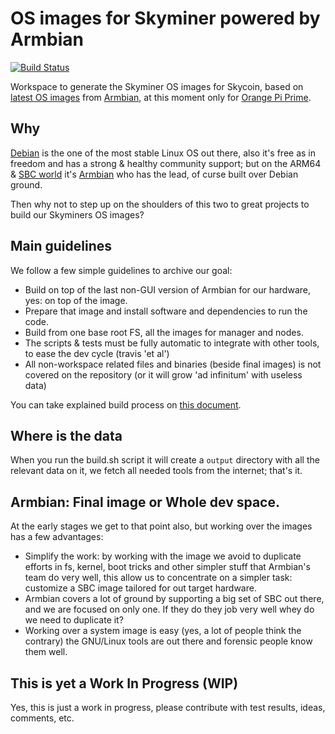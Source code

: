 # OS images for Skyminer powered by Armbian

[![Build Status](https://travis-ci.org/simelo/skybian.svg?branch=develop)](https://travis-ci.org/simelo/skybian)

Workspace to generate the Skyminer OS images for Skycoin, based on [latest OS images](https://www.armbian.com/orange-pi-prime/) from [Armbian](https://www.armbian.com/), at this moment only for  [Orange Pi Prime](http://www.orangepi.org/OrangePiPrime/).

## Why

[Debian](https://www.debian.org) is the one of the most stable Linux OS out there, also it's free as in freedom and has a strong & healthy community support; but on the ARM64 & [SBC world](https://en.wikipedia.org/wiki/Single-board_computer) it's [Armbian](https://www.armbian.com/) who has the lead, of curse built over Debian ground.

Then why not to step up on the shoulders of this two to great projects to build our Skyminers OS images?

## Main guidelines

We follow a few simple guidelines to archive our goal:

* Build on top of the last non-GUI version of Armbian for our hardware, yes: on top of the image.
* Prepare that image and install software and dependencies to run the code.
* Build from one base root FS, all the images for manager and nodes.
* The scripts & tests must be fully automatic to integrate with other tools, to ease the dev cycle (travis 'et al')
* All non-workspace related files and binaries (beside final images) is not covered on the repository (or it will grow 'ad infinitum' with useless data)

You can take explained build process on [this document](Building_Skybian.md).

## Where is the data

When you run the build.sh script it will create a ```output``` directory with all the relevant data on it, we fetch all needed tools from the internet; that's it.

## Armbian: Final image or Whole dev space.

At the early stages we get to that point also, but working over the images has a few advantages:

* Simplify the work: by working with the image we avoid to duplicate efforts in fs, kernel, boot tricks and other simpler stuff that Armbian's team do very well, this allow us to concentrate on a simpler task: customize a SBC image tailored for out target hardware.
* Armbian covers a lot of ground by supporting a big set of SBC out there, and we are focused on only one. If they do they job very well whey do we need to duplicate it?
* Working over a system image is easy (yes, a lot of people think the contrary) the GNU/Linux tools are out there and forensic people know them well.

## This is yet a Work In Progress (WIP)

Yes, this is just a work in progress, please contribute with test results, ideas, comments, etc.
